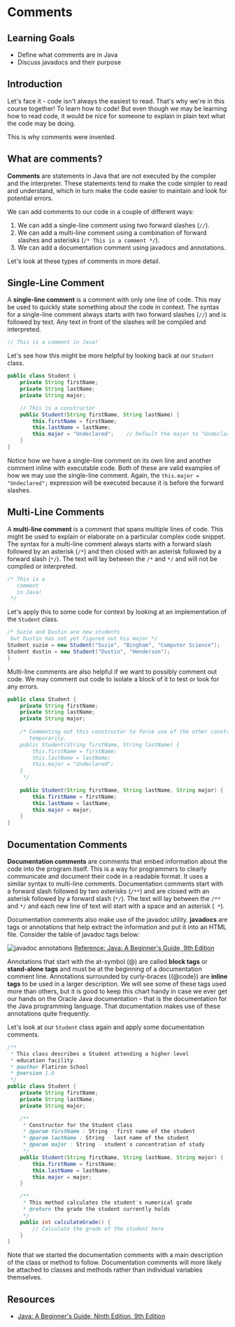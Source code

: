 # Comments

## Learning Goals

- Define what comments are in Java
- Discuss javadocs and their purpose

## Introduction

Let's face it - code isn't always the easiest to read. That's why we're in this
course together! To learn how to code! But even though we may be learning how
to read code, it would be nice for someone to explain in plain text what the
code may be doing.

This is why comments were invented.

## What are comments?

**Comments** are statements in Java that are not executed by the compiler and
the interpreter. These statements tend to make the code simpler to read and
understand, which in turn make the code easier to maintain and look for
potential errors.

We can add comments to our code in a couple of different ways:

1. We can add a single-line comment using two forward slashes (`//`).
2. We can add a multi-line comment using a combination of forward slashes and
asterisks (`/* This is a comment */`).
3. We can add a documentation comment using javadocs and annotations.

Let's look at these types of comments in more detail.

## Single-Line Comment

A **single-line comment** is a comment with only one line of code.
This may be used to quickly state something about the code in context.
The syntax for a single-line comment always starts with two forward slashes 
(`//`) and is followed by text. Any text in front of the slashes will be
compiled and interpreted.

```java
// This is a comment in Java!
```

Let's see how this might be more helpful by looking back at our `Student` class.

```java
public class Student {
    private String firstName;
    private String lastName;
    private String major;

    // This is a constructor
    public Student(String firstName, String lastName) {
        this.firstName = firstName;
        this.lastName = lastName;
        this.major = "Undeclared";    // Default the major to "Undeclared"
    }
}
```

Notice how we have a single-line comment on its own line and another
comment inline with executable code. Both of these are valid examples of how
we may use the single-line comment. Again, the `this.major = "Undeclared";` 
expression will be executed because it is before
the forward slashes.

## Multi-Line Comments

A **multi-line comment** is a comment that spans multiple lines of code.
This might be used to explain or elaborate on a particular complex code snippet.
The syntax for a multi-line comment always starts with a forward slash followed
by an asterisk (`/*`) and then closed with an asterisk followed by a forward
slash (`*/`). The text will lay between the `/*` and `*/` and will not be
compiled or interpreted.

```java
/* This is a 
   comment
   in Java!     
 */
```

Let's apply this to some code for context by looking at an implementation of the
`Student` class.

```java
/* Suzie and Dustin are new students
 but Dustin has not yet figured out his major */
Student suzie = new Student("Suzie", "Bingham", "Computer Science");
Student dustin = new Student("Dustin", "Henderson");
}
```

Multi-line comments are also helpful if we want to possibly comment out code.
We may comment out code to isolate a block of it to test or look for any
errors.

```java
public class Student {
    private String firstName;
    private String lastName;
    private String major;
    
    /* Commenting out this constructor to force use of the other constructor
       temporarily.
    public Student(String firstName, String lastName) {
        this.firstName = firstName;
        this.lastName = lastName;
        this.major = "Undeclared";
    }
     */
    
    public Student(String firstName, String lastName, String major) {
        this.firstName = firstName;
        this.lastName = lastName;
        this.major = major;
    }
}
```

## Documentation Comments

**Documentation comments** are comments that embed information about the code
into the program itself. This is a way for programmers to clearly communicate
and document their code in a readable format. It uses a similar syntax to
multi-line comments. Documentation comments start with a forward slash
followed by two asterisks (`/**`) and are closed with an asterisk followed by
a forward slash (`*/`). The text will lay between the `/**` and `*/` and each
new line of text will start with a space and an asterisk (` *`).

Documentation comments also make use of the javadoc utility. **javadocs** are
tags or annotations that help extract the information and put it into an HTML
file. Consider the table of javadoc tags below:

![javadoc annotations](https://curriculum-content.s3.amazonaws.com/java-mod-1/comments/Javadoc-Annotations.png)
[Reference: Java: A Beginner's Guide, 9th Edition](https://learning.oreilly.com/library/view/java-a-beginners/9781260463569/appb.xhtml#lev1_385)

Annotations that start with the at-symbol (@) are called **block tags** or
**stand-alone tags** and must be at the beginning of a documentation comment
line. Annotations surrounded by curly-braces ({@code}) are **inline tags** to
be used in a larger description. We will see some of these tags used more than
others, but it is good to keep this chart handy in case we ever get our hands
on the Oracle Java documentation - that is the documentation for the Java
programming language. That documentation makes use of these annotations quite
frequently.

Let's look at our `Student` class again and apply some documentation comments.

```java
/**
 * This class describes a Student attending a higher-level
 * education facility.
 * @author Flatiron School
 * @version 1.0
 */
public class Student {
    private String firstName;
    private String lastName;
    private String major;

    /**
     * Constructor for the Student class
     * @param firstName : String - first name of the student
     * @param lastName : String - last name of the student
     * @param major : String - student's concentration of study
     */
    public Student(String firstName, String lastName, String major) {
        this.firstName = firstName;
        this.lastName = lastName;
        this.major = major;
    }

    /**
     * This method calculates the student's numerical grade
     * @return the grade the student currently holds
     */
    public int calculateGrade() {
        // Calculate the grade of the student here
    }
}
```
Note that we started the documentation comments with a main description of the
class or method to follow. Documentation comments will more likely be attached
to classes and methods rather than individual variables themselves.

## Resources

- [Java: A Beginner's Guide, Ninth Edition, 9th Edition](https://learning.oreilly.com/library/view/java-a-beginners/9781260463569/)
